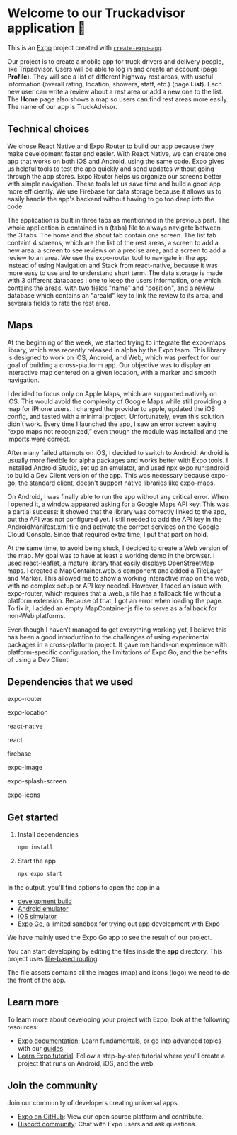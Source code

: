 
# Welcome to our Truckadvisor application 👋

This is an [Expo](https://expo.dev) project created with [`create-expo-app`](https://www.npmjs.com/package/create-expo-app).

Our project is to create a mobile app for truck drivers and delivery people, like Tripadvisor.
Users will be able to log in and create an account (page **Profile**).
They will see a list of different highway rest areas, with useful information (overall rating, location, showers, staff, etc.) (page **List**).
Each new user can write a review about a rest area or add a new one to the list.
The **Home** page also shows a map so users can find rest areas more easily.
The name of our app is TruckAdvisor.

## Technical choices

We chose React Native and Expo Router to build our app because they make development faster and easier. With React Native, we can create one app that works on both iOS and Android, using the same code. Expo gives us helpful tools to test the app quickly and send updates without going through the app stores. Expo Router helps us organize our screens better with simple navigation. These tools let us save time and build a good app more efficiently. 
We use Firebase for data storage because it allows us to easily handle the app's backend without having to go too deep into the code.

The application is built in three tabs as mentionned in the previous part. The whole application is contained in a (tabs) file to always navigate between the 3 tabs. The home and the about tab contain one screen. The list tab containt 4 screens, which are the list of the rest areas, a screen to add a new area, a screen to see reviews on a precise area, and a screen to add a review to an area. We use the expo-router tool to navigate in the app instead of using Navigation and Stack from react-native, because it was more easy to use and to understand short term. The data storage is made with 3 different databases : one to keep the users information, one which contains the areas, with two fields "name" and "position", and a review database which contains an "areaId" key to link the review to its area, and severals fields to rate the rest area.

## Maps 

At the beginning of the week, we started trying to integrate the expo-maps library, which was recently released in alpha by the Expo team. This library is designed to work on iOS, Android, and Web, which was perfect for our goal of building a cross-platform app. Our objective was to display an interactive map centered on a given location, with a marker and smooth navigation.

I decided to focus only on Apple Maps, which are supported natively on iOS. This would avoid the complexity of Google Maps while still providing a map for iPhone users. I changed the provider to apple, updated the iOS config, and tested with a minimal project. Unfortunately, even this solution didn’t work. Every time I launched the app, I saw an error screen saying “expo maps not recognized,” even though the module was installed and the imports were correct.

After many failed attempts on iOS, I decided to switch to Android. Android is usually more flexible for alpha packages and works better with Expo tools. I installed Android Studio, set up an emulator, and used npx expo run:android to build a Dev Client version of the app. This was necessary because expo-go, the standard client, doesn’t support native libraries like expo-maps.

On Android, I was finally able to run the app without any critical error. When I opened it, a window appeared asking for a Google Maps API key. This was a partial success: it showed that the library was correctly linked to the app, but the API was not configured yet. I still needed to add the API key in the AndroidManifest.xml file and activate the correct services on the Google Cloud Console. Since that required extra time, I put that part on hold.

At the same time, to avoid being stuck, I decided to create a Web version of the map. My goal was to have at least a working demo in the browser. I used react-leaflet, a mature library that easily displays OpenStreetMap maps. I created a MapContainer.web.js component and added a TileLayer and Marker. This allowed me to show a working interactive map on the web, with no complex setup or API key needed. However, I faced an issue with expo-router, which requires that a .web.js file has a fallback file without a platform extension. Because of that, I got an error when loading the page. To fix it, I added an empty MapContainer.js file to serve as a fallback for non-Web platforms. 

Even though I haven’t managed to get everything working yet, I believe this has been a good introduction to the challenges of using experimental packages in a cross-platform project. It gave me hands-on experience with platform-specific configuration, the limitations of Expo Go, and the benefits of using a Dev Client.

## Dependencies that we used

expo-router

expo-location

react-native

react

firebase

expo-image

expo-splash-screen

expo-icons

## Get started

1. Install dependencies

   ```bash
   npm install
   ```

2. Start the app

   ```bash
   npx expo start
   ```

In the output, you'll find options to open the app in a

- [development build](https://docs.expo.dev/develop/development-builds/introduction/)
- [Android emulator](https://docs.expo.dev/workflow/android-studio-emulator/)
- [iOS simulator](https://docs.expo.dev/workflow/ios-simulator/)
- [Expo Go](https://expo.dev/go), a limited sandbox for trying out app development with Expo

We have mainly used the Expo Go app to see the result of our project.

You can start developing by editing the files inside the **app** directory. This project uses [file-based routing](https://docs.expo.dev/router/introduction).

The file assets contains all the images (map) and icons (logo) we need to do the front of the app. 

## Learn more

To learn more about developing your project with Expo, look at the following resources:

- [Expo documentation](https://docs.expo.dev/): Learn fundamentals, or go into advanced topics with our [guides](https://docs.expo.dev/guides).
- [Learn Expo tutorial](https://docs.expo.dev/tutorial/introduction/): Follow a step-by-step tutorial where you'll create a project that runs on Android, iOS, and the web.

## Join the community

Join our community of developers creating universal apps.

- [Expo on GitHub](https://github.com/expo/expo): View our open source platform and contribute.
- [Discord community](https://chat.expo.dev): Chat with Expo users and ask questions.
